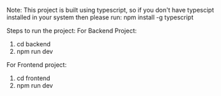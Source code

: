 Note: This project is built using typescript, so if you don't have typescipt installed in your system then please run: npm install -g typescript

Steps to run the project:
For Backend Project:
1. cd backend
2. npm run dev

For Frontend project:
1. cd frontend
2. npm run dev
